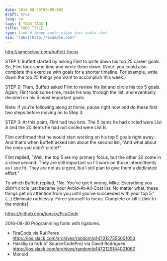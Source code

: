 ```yaml
---
date: 2016-08-30T00:00:00Z
draft: true
lang: en
tags: [ TODO_TAGS ]
title: TODO_TITLE
type: link # image quote video text audio chat
via: "[Who](http://example.com)"
---
```


<http://jamesclear.com/buffett-focus>

STEP 1: Buffett started by asking Flint to write down his top 25 career goals. So, Flint took some time and wrote them down. (Note: you could also complete this exercise with goals for a shorter timeline. For example, write down the top 25 things you want to accomplish this week.)


STEP 2: Then, Buffett asked Flint to review his list and circle his top 5 goals. Again, Flint took some time, made his way through the list, and eventually decided on his 5 most important goals.


Note: If you're following along at home, pause right now and do these first two steps before moving on to Step 3.


STEP 3: At this point, Flint had two lists. The 5 items he had circled were List A and the 20 items he had not circled were List B.


Flint confirmed that he would start working on his top 5 goals right away. And that's when Buffett asked him about the second list, "And what about the ones you didn't circle?"


Flint replied, "Well, the top 5 are my primary focus, but the other 20 come in a close second. They are still important so I'll work on those intermittently as I see fit. They are not as urgent, but I still plan to give them a dedicated effort."


To which Buffett replied, "No. You've got it wrong, Mike. Everything you didn't circle just became your Avoid-At-All-Cost list. No matter what, these things get no attention from you until you've succeeded with your top 5."
(...)
Eliminate ruthlessly. Force yourself to focus. Complete or kill it [link to the monks]


<https://github.com/tonsky/FiraCode>

2016-08-30
Programming fonts with ligatures:
- FiraCode via Rui Peres https://ios.slack.com/archives/random/p1472127355001053
- Hasklig (a fork of SourceCodePro) via David Rodrigues https://ios.slack.com/archives/random/p1472129144001060
- Monoid




